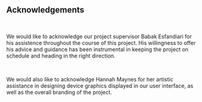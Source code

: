 <div>
    <h2>Acknowledgements</h2>
    <br/>
    <p>
        We would like to acknowledge our project supervisor Babak Esfandiari for his assistence
        throughout the course of this project. His willingness to offer his advice and guidance has
        been instrumental in keeping the project on schedule and heading in the right direction.
    </p>
    <br/>
    <p>
        We would also like to acknowledge Hannah Maynes for her artistic assistance in designing 
        device graphics displayed in our user interface, as well as the overall branding of the 
        project.
    </p>
</div>

